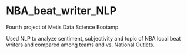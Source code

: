 # NBA_beat_writer_NLP

Fourth project of Metis Data Science Bootamp.

Used NLP to analyze sentiment, subjectivity and topic of NBA local beat writers and compared among teams and vs. National Outlets.
